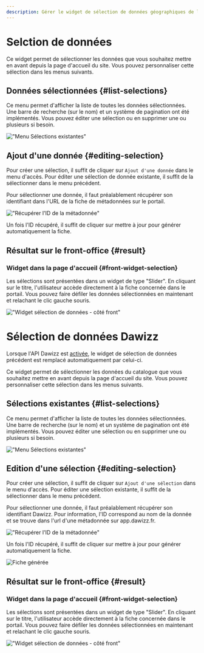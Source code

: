 ```yaml
---
description: Gérer le widget de sélection de données géographiques de la page d'accueil du portail Isogeo
---
```

# Selction de données

Ce widget permet de sélectionner les données que vous souhaitez mettre en avant depuis la page d'accueil du site. Vous pouvez personnaliser cette sélection dans les menus suivants.

## Données sélectionnées {#list-selections}

Ce menu permet d'afficher la liste de toutes les données sélectionnées. Une barre de recherche (sur le nom) et un système de pagination ont été implémentés. Vous pouvez éditer une sélection ou en supprimer une ou plusieurs si besoin. 

!["Menu Sélections existantes"](/assets/back_list_selection.png)

## Ajout d'une donnée {#editing-selection}

Pour créer une sélection, il suffit de cliquer sur `Ajout d'une donnée` dans le menu d'accès. Pour éditer une sélection de donnée existante, il suffit de la sélectionner dans le menu précédent.

Pour sélectionner une donnée, il faut préalablement récupérer son identifiant dans l'URL de la fiche de métadonnées sur le portail.

!["Récupérer l'ID de la métadonnée"](/assets/find_md_id_portal.png)

Un fois l'ID récupéré, il suffit de cliquer sur mettre à jour pour générer automatiquement la fiche.

## Résultat sur le front-office {#result}

### Widget dans la page d'accueil {#front-widget-selection}

Les sélections sont présentées dans un widget de type "Slider". En cliquant sur le titre, l'utilisateur accède directement à la fiche concernée dans le portail. Vous pouvez faire défiler les données sélectionnées en maintenant et relachant le clic gauche souris.  

!["Widget sélection de données - côté front"](/assets/front_widget_selection.png)

# Sélection de données Dawizz

Lorsque l'API Dawizz est [activée](/settings/general.md#api), le widget de sélection de données précédent est remplacé automatiquement par celui-ci.

Ce widget permet de sélectionner les données du catalogue que vous souhaitez mettre en avant depuis la page d'accueil du site. Vous pouvez personnaliser cette sélection dans les menus suivants.

## Sélections existantes {#list-selections}

Ce menu permet d'afficher la liste de toutes les données sélectionnées. Une barre de recherche (sur le nom) et un système de pagination ont été implémentés. Vous pouvez éditer une sélection ou en supprimer une ou plusieurs si besoin. 

!["Menu Sélections existantes"](/assets/back_list_selection_dawizz.png)

## Edition d'une sélection {#editing-selection}

Pour créer une sélection, il suffit de cliquer sur `Ajout d'une sélection` dans le menu d'accès. Pour éditer une sélection existante, il suffit de la sélectionner dans le menu précédent.

Pour sélectionner une donnée, il faut préalablement récupérer son identifiant Dawizz. Pour information, l'ID correspond au nom de la donnée et se trouve dans l'url d'une métadonnée sur app.dawizz.fr.

!["Récupérer l'ID de la métadonnée"](/assets/find_md_id_app_dawizz.png)

Un fois l'ID récupéré, il suffit de cliquer sur mettre à jour pour générer automatiquement la fiche.

![Fiche générée](/assets/back_edit_selection_dawizz.png)

## Résultat sur le front-office {#result}

### Widget dans la page d'accueil {#front-widget-selection}

Les sélections sont présentées dans un widget de type "Slider". En cliquant sur le titre, l'utilisateur accède directement à la fiche concernée dans le portail. Vous pouvez faire défiler les données sélectionnées en maintenant et relachant le clic gauche souris.

!["Widget sélection de données - côté front"](/assets/front_widget_selection_dawizz.png)